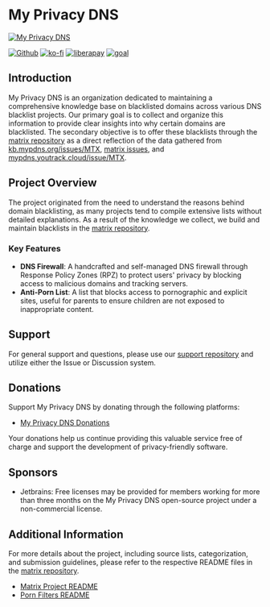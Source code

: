 # My Privacy DNS

[![My Privacy DNS](https://www.mypdns.org/images/logo.png)](https://www.mypdns.org/)

[![Github](https://github.com/mypdns/matrix/raw/master/.assets/icons/github.png)](https://github.com/mypdns/matrix)
[![ko-fi](https://www.mypdns.org/fileproxy/?name=sp_kofi_mypdns)]([DONATION.md](https://github.com/mypdns/matrix/blob/master/DONATION.md))
[![liberapay](https://www.mypdns.org/fileproxy/?name=sp_receives_mypdns)](https://liberapay.com/MyPDNS/donate)
[![goal](https://www.mypdns.org/fileproxy/?name=sp_goal_mypdns)](https://liberapay.com/MyPDNS/donate)

## Introduction

My Privacy DNS is an organization dedicated to maintaining a comprehensive knowledge base on blacklisted domains across various DNS blacklist projects. Our primary goal is to collect and organize this information to provide clear insights into why certain domains are blacklisted. The secondary objective is to offer these blacklists through the [matrix repository](https://github.com/mypdns/matrix) as a direct reflection of the data gathered from [kb.mypdns.org/issues/MTX](https://kb.mypdns.org/issues/MTX), [matrix issues](https://github.com/mypdns/matrix/issues), and [mypdns.youtrack.cloud/issue/MTX](https://mypdns.youtrack.cloud/issue/MTX).

## Project Overview

The project originated from the need to understand the reasons behind domain blacklisting, as many projects tend to compile extensive lists without detailed explanations. As a result of the knowledge we collect, we build and maintain blacklists in the [matrix repository](https://github.com/mypdns/matrix).

### Key Features

- **DNS Firewall**: A handcrafted and self-managed DNS firewall through Response Policy Zones (RPZ) to protect users' privacy by blocking access to malicious domains and tracking servers.
- **Anti-Porn List**: A list that blocks access to pornographic and explicit sites, useful for parents to ensure children are not exposed to inappropriate content.

## Support

For general support and questions, please use our [support repository](https://github.com/mypdns/Support) and utilize either the Issue or Discussion system.

## Donations

Support My Privacy DNS by donating through the following platforms:
- [My Privacy DNS Donations](https://www.mypdns.org/donate)

Your donations help us continue providing this valuable service free of charge and support the development of privacy-friendly software.

## Sponsors

- Jetbrains: Free licenses may be provided for members working for more than three months on the My Privacy DNS open-source project under a non-commercial license.

## Additional Information

For more details about the project, including source lists, categorization, and submission guidelines, please refer to the respective README files in the [matrix repository](https://github.com/mypdns/matrix).

- [Matrix Project README](https://github.com/mypdns/matrix/blob/master/README.md)
- [Porn Filters README](https://github.com/mypdns/matrix/blob/master/source/porn_filters/README.md)
